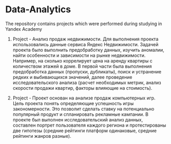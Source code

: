 # Data-Analytics
The repository contains projects which were performed during studying in Yandex Academy

1. Project - Анализ продаж недвижимости.
Для выполнения проекта использовались данные сервиса Яндекс Недвижимости. Задачей проекта было выполнить предобработку данных, изучить аномалии, найти особенности и зависимости на рынке недвижимости. Например, на сколько коррелирует цена на аренду квартиры с количеством этажей в доме. В первой части была выполнения предобработка данных (пропуски, дубликаты), поиск и устранение редких и выбивающихся значений, далее проведение исследовательского анализа (расчет необходимых метрик, анализ скорости продажи квартир, факторы влияющие на стоимость).

2. Project - Проект основан на анализе продаж компьютерных игр.
Цель проекта понять определяющие успешность игры закономерности. Это позволит сделать ставку на потенциально популярный продукт и спланировать рекламные кампании. В проекте был выполнен исследовательский анализ данных, составлен портрет пользователя каждого региона и протестированы две гипотезы (средние рейтинги платформ одинаковые, средние рейтинги жанров разные).
